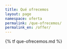 ```yaml
---
title: Qué ofrecemos
layout: page
namespace: oferta
permalink: /que-ofrecemos/
permalink_en: /offer/
---
```



{% tf que-ofrecemos.md %}
